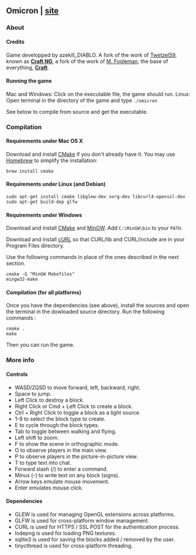 ## Omicron | [site](https://azekilldiablo.github.io/games/omicron/)

### About

#### Credits
Game developped by azekill_DIABLO.
A fork of the work of [Twetzel59](https://github.com/twetzel59), known as **[Craft NG](https://github.com/twetzel59/CraftNG/)**,
a fork of the work of [M. Fogleman](https://github.com/fogleman), the base of everything, **[Craft](http://www.michaelfogleman.com/craft/)**.

#### Running the game

Mac and Windows: Click on the executable file, the game should run.
Linux: Open terminal in the directory of the game and type `./omicron`


See below to compile from source and get the executable.

### Compilation

#### Requirements under Mac OS X

Download and install [CMake](http://www.cmake.org/cmake/resources/software.html)
if you don't already have it. You may use [Homebrew](http://brew.sh) to simplify
the installation:

    brew install cmake

#### Requirements under Linux (and Debian)

    sudo apt-get install cmake libglew-dev xorg-dev libcurl4-openssl-dev
    sudo apt-get build-dep glfw

#### Requirements under Windows

Download and install [CMake](http://www.cmake.org/cmake/resources/software.html)
and [MinGW](http://www.mingw.org/). Add `C:\MinGW\bin` to your `PATH`.

Download and install [cURL](http://curl.haxx.se/download.html) so that
CURL/lib and CURL/include are in your Program Files directory.

Use the following commands in place of the ones described in the next section.

    cmake -G "MinGW Makefiles"
    mingw32-make

#### Compilation (for all platforms)

Once you have the dependencies (see above), install the sources and open the
terminal in the dowloaded source directory. Run the following commands :

    cmake .
    make

Then you can run the game.

### More info

#### Controls

- WASD/ZQSD to move forward, left, backward, right.
- Space to jump.
- Left Click to destroy a block.
- Right Click or Cmd + Left Click to create a block.
- Ctrl + Right Click to toggle a block as a light source.
- 1-9 to select the block type to create.
- E to cycle through the block types.
- Tab to toggle between walking and flying.
- Left shift to zoom.
- F to show the scene in orthographic mode.
- O to observe players in the main view.
- P to observe players in the picture-in-picture view.
- T to type text into chat.
- Forward slash (/) to enter a command.
- Minus (-) to write text on any block (signs).
- Arrow keys emulate mouse movement.
- Enter emulates mouse click.

#### Dependencies

* GLEW is used for managing OpenGL extensions across platforms.
* GLFW is used for cross-platform window management.
* CURL is used for HTTPS / SSL POST for the authentication process.
* lodepng is used for loading PNG textures.
* sqlite3 is used for saving the blocks added / removed by the user.
* tinycthread is used for cross-platform threading.
